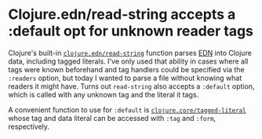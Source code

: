 # Clojure.edn/read-string accepts a :default opt for unknown reader tags

Clojure's built-in [`clojure.edn/read-string`](https://clojure.github.io/clojure/clojure.edn-api.html#clojure.edn/read-string) function parses [EDN](https://github.com/edn-format/edn) into Clojure data, including tagged literals.
I've only used that ability in cases where all tags were known beforehand and tag handlers could be specified via the `:readers` option, but today I wanted to parse a file without knowing what readers it might have.
Turns out `read-string` also accepts a `:default` option, which is called with any unknown tag and the literal it tags.

A convenient function to use for `:default` is [`clojure.core/tagged-literal`](https://clojure.github.io/clojure/clojure.core-api.html#clojure.core/tagged-literal) whose tag and data literal can be accessed with `:tag` and `:form`, respectively.

